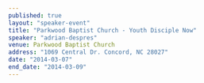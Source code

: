```yaml
---
published: true
layout: "speaker-event"
title: "Parkwood Baptist Church - Youth Disciple Now"
speaker: "adrian-despres"
venue: Parkwood Baptist Church
address: "1069 Central Dr. Concord, NC 28027"
date: "2014-03-07"
end_date: "2014-03-09"
---
```



